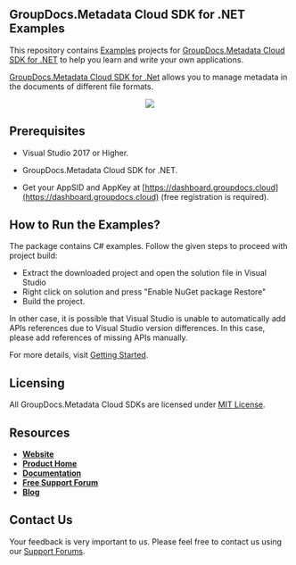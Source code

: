 ## GroupDocs.Metadata Cloud SDK for .NET Examples
This repository contains [Examples](Examples) projects for [GroupDocs.Metadata Cloud SDK for .NET](https://github.com/groupdocs-metadata-cloud/groupdocs-metadata-cloud-dotnet) to help you learn and write your own applications.


[GroupDocs.Metadata Cloud SDK for .Net](https://products.groupdocs.cloud/metadata/net) allows you to manage metadata in the documents of different file formats.

<p align="center">
  <a title="Download complete GroupDocs.Metadata Cloud SDK .NET Example source code" href="https://github.com/groupdocs-metadata-cloud/groupdocs-metadata-cloud-dotnet-samples/archive/master.zip">
	<img src="https://raw.github.com/AsposeExamples/java-examples-dashboard/master/images/downloadZip-Button-Large.png" />
  </a>
</p>

## Prerequisites

+ Visual Studio 2017 or Higher.

+ GroupDocs.Metadata Cloud SDK for .NET.

+ Get your AppSID and AppKey at [https://dashboard.groupdocs.cloud](https://dashboard.groupdocs.cloud) (free registration is required).

## How to Run the Examples?

The package contains C# examples. Follow the given steps to proceed with project build:

* Extract the downloaded project and open the solution file in Visual Studio
* Right click on solution and press "Enable NuGet package Restore"
* Build the project.

In other case, it is possible that Visual Studio is unable to automatically add APIs references due to Visual Studio version differences. In this case, please add references of missing APIs manually.

For more details, visit  [Getting Started](https://docs.groupdocs.cloud/display/metadatacloud/Getting+Started).

## Licensing
All GroupDocs.Metadata Cloud SDKs are licensed under [MIT License](LICENSE).

## Resources
+ [**Website**](https://www.groupdocs.cloud)
+ [**Product Home**](https://products.groupdocs.cloud/metadata)
+ [**Documentation**](https://docs.groupdocs.cloud/display/metadatacloud/Home)
+ [**Free Support Forum**](https://forum.groupdocs.cloud/c/metadata)
+ [**Blog**](https://blog.groupdocs.cloud/category/metadata)

## Contact Us
Your feedback is very important to us. Please feel free to contact us using our [Support Forums](https://forum.groupdocs.cloud/c/metadata).
